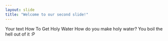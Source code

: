 ```yaml
---
layout: slide
title: "Welcome to our second slide!"
---
```

Your text
How To Get Holy Water
How do you make holy water? You boil the hell out of it
:P
